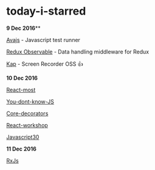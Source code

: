 # today-i-starred

**9 Dec 2016****

[Avajs](https://github.com/avajs/ava) - Javascript test runner

[Redux Observable](https://github.com/redux-observable/redux-observable) - Data handling middleware for Redux 

[Kap](https://github.com/wulkano/kap) - Screen Recorder OSS :+1:

**10 Dec 2016**

[React-most](https://github.com/reactive-react/react-most)

[You-dont-know-JS](https://github.com/getify/You-Dont-Know-JS)

[Core-decorators](https://github.com/jayphelps/core-decorators.js)

[React-workshop](https://github.com/mzabriskie/react-workshop)

[Javascript30](https://github.com/wesbos/JavaScript30)

**11 Dec 2016**

[RxJs](https://github.com/Reactive-Extensions/RxJS)
